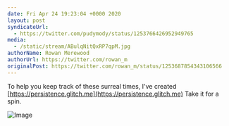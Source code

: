 ```yaml
---
date: Fri Apr 24 19:23:04 +0000 2020
layout: post
syndicateUrl:
  - https://twitter.com/pudymody/status/1253766426952949765
media:
  - /static/stream/ABulqNitQxRP7qpM.jpg
authorName: Rowan Merewood
authorUrl: https://twitter.com/rowan_m
originalPost: https://twitter.com/rowan_m/status/1253687854343106566
---
```

To help you keep track of these surreal times, I've created [https://persistence.glitch.me](https://persistence.glitch.me) Take it for a spin. 

![Image](/static/stream/ABulqNitQxRP7qpM.jpg)